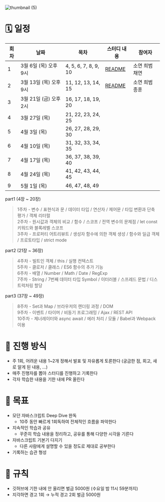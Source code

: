 
![thumbnail (5)](https://github.com/user-attachments/assets/4a685d80-00fc-4eab-93ce-d239643503b9)

# 🗓️ 일정

|회차|날짜|목차|스터디 내용|참여자|
|---|---|---|--------|----|
|1|3월 6일 (목) 오후 9시|4, 5, 6, 7, 8, 9, 10|[README](https://github.com/Chill-gongju/Javascript-Deep-Dive-Study/blob/main/1%ED%9A%8C%EC%B0%A8/README.md)|소연 희범 채연|
|2|3월 13일 (목) 오후 9시|11, 12, 13, 14, 15|[README](https://github.com/Chill-gongju/Javascript-Deep-Dive-Study/blob/main/2%ED%9A%8C%EC%B0%A8/README.md)|소연 희범 종훈
|3|3월 21일 (금) 오후 2시|16, 17, 18, 19, 20||
|4|3월 27일 (목)|21, 22, 23, 24, 25||
|5|4월 3일 (목)|26, 27, 28, 29, 30||
|6|4월 10일 (목)|31, 32, 33, 34, 35||
|7|4월 17일 (목)|36, 37, 38, 39, 40||
|8|4월 24일 (목)|41, 42, 43, 44, 45||
|9|5월 1일 (목)|46, 47, 48, 49||

part1 (4장 ~ 20장)

> 1주차 - 변수 / 표현식과 문 / 데이터 타입 / 연산자 / 제어문 / 타입 변환과 단축 평가 / 객체 리터럴
> <br/>2주차 - 원시값과 객체의 비교 / 함수 / 스코프 / 전역 변수의 문제점 / let const 키워드와 블록레벨 스코프
> <br/>3주차 - 프로퍼티 어트리뷰트 / 생성자 함수에 의한 객체 생성 / 함수와 일급 객체 / 프로토타입 / strict mode

part2 (21장 ~ 36장)

> 4주차 - 빌트인 객체 / this / 실행 컨텍스트
> <br/>5주차 - 클로저 / 클래스 / ES6 함수의 추가 기능
> <br/>6주차 - 배열 / Number / Math / Date / RegExp
> <br/>7주차 - String / 7번째 데이터 타입 Symbol / 이터러블 / 스프레드 문법 / 디스트럭처링 할당
 

part3 (37장 ~ 49장)

> 8주차 - Set과 Map / 브라우저의 렌더링 과정 / DOM
> <br/>9주차 - 이벤트 / 타이머 / 비동기 프로그래밍 / Ajax / REST API
> <br/>10주차 - 제너레이터와 async await / 에러 처리 / 모듈 / Babel과 Webpack 이용


# 👥 진행 방식

- 주 1회, 어려운 내용 1~2개 정해서 발표 및 자유롭게 토론한다 (궁금한 점, 회고, 새로 알게 된 내용, ...)
- 매주 진행자를 뽑아 스터디를 진행하고 기록한다
- 각자 학습한 내용을 기한 내에 PR 올린다

# 🌱 목표

- 모던 자바스크립트 Deep Dive 완독
    - 10주 동안 빠르게 1회독하여 전체적인 흐름을 파악한다
- 지속적인 학습과 공유
    - 꾸준히 학습 내용을 정리하고, 공유를 통해 다양한 시각을 기른다
- 자바스크립트 기본기 다지기
    - 다른 사람에게 설명할 수 있을 정도로 제대로 공부한다
- 기록하는 습관 형성


# 🌵 규칙

- 깃허브에 기한 내에 안 올리면 벌금 5000원 (수요일 밤 11시 59분까지)
- 지각하면 경고 1회 → 누적 경고 2회 벌금 5000원

